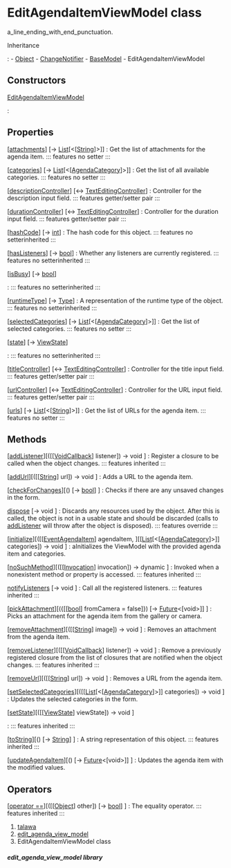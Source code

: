 
<div>

# EditAgendaItemViewModel class

</div>


a_line_ending_with_end_punctuation.




Inheritance

:   -   [Object](https://api.flutter.dev/flutter/dart-core/Object-class.html)
    -   [ChangeNotifier](https://api.flutter.dev/flutter/foundation/ChangeNotifier-class.html)
    -   [BaseModel](../view_model_base_view_model/BaseModel-class.html)
    -   EditAgendaItemViewModel



## Constructors

[EditAgendaItemViewModel](../view_model_after_auth_view_models_event_view_models_edit_agenda_view_model/EditAgendaItemViewModel/EditAgendaItemViewModel.html)

:   



## Properties

[[attachments](../view_model_after_auth_view_models_event_view_models_edit_agenda_view_model/EditAgendaItemViewModel/attachments.html)] [→ [List](https://api.flutter.dev/flutter/dart-core/List-class.html)[\<[[String](https://api.flutter.dev/flutter/dart-core/String-class.html)]\>]]
:   Get the list of attachments for the agenda item.
    ::: features
    no setter
    :::

[[categories](../view_model_after_auth_view_models_event_view_models_edit_agenda_view_model/EditAgendaItemViewModel/categories.html)] [→ [List](https://api.flutter.dev/flutter/dart-core/List-class.html)[\<[[AgendaCategory](../models_events_event_agenda_category/AgendaCategory-class.html)]\>]]
:   Get the list of all available categories.
    ::: features
    no setter
    :::

[[descriptionController](../view_model_after_auth_view_models_event_view_models_edit_agenda_view_model/EditAgendaItemViewModel/descriptionController.html)] [↔ [TextEditingController](https://api.flutter.dev/flutter/widgets/TextEditingController-class.html)]
:   Controller for the description input field.
    ::: features
    getter/setter pair
    :::

[[durationController](../view_model_after_auth_view_models_event_view_models_edit_agenda_view_model/EditAgendaItemViewModel/durationController.html)] [↔ [TextEditingController](https://api.flutter.dev/flutter/widgets/TextEditingController-class.html)]
:   Controller for the duration input field.
    ::: features
    getter/setter pair
    :::

[[hashCode](https://api.flutter.dev/flutter/dart-core/Object/hashCode.html)] [→ [int](https://api.flutter.dev/flutter/dart-core/int-class.html)]
:   The hash code for this object.
    ::: features
    no setterinherited
    :::

[[hasListeners](https://api.flutter.dev/flutter/foundation/ChangeNotifier/hasListeners.html)] [→ [bool](https://api.flutter.dev/flutter/dart-core/bool-class.html)]
:   Whether any listeners are currently registered.
    ::: features
    no setterinherited
    :::

[[isBusy](../view_model_base_view_model/BaseModel/isBusy.html)] [→ [bool](https://api.flutter.dev/flutter/dart-core/bool-class.html)]

:   ::: features
    no setterinherited
    :::

[[runtimeType](https://api.flutter.dev/flutter/dart-core/Object/runtimeType.html)] [→ [Type](https://api.flutter.dev/flutter/dart-core/Type-class.html)]
:   A representation of the runtime type of the object.
    ::: features
    no setterinherited
    :::

[[selectedCategories](../view_model_after_auth_view_models_event_view_models_edit_agenda_view_model/EditAgendaItemViewModel/selectedCategories.html)] [→ [List](https://api.flutter.dev/flutter/dart-core/List-class.html)[\<[[AgendaCategory](../models_events_event_agenda_category/AgendaCategory-class.html)]\>]]
:   Get the list of selected categories.
    ::: features
    no setter
    :::

[[state](../view_model_base_view_model/BaseModel/state.html)] [→ [ViewState](../enums_enums/ViewState.html)]

:   ::: features
    no setterinherited
    :::

[[titleController](../view_model_after_auth_view_models_event_view_models_edit_agenda_view_model/EditAgendaItemViewModel/titleController.html)] [↔ [TextEditingController](https://api.flutter.dev/flutter/widgets/TextEditingController-class.html)]
:   Controller for the title input field.
    ::: features
    getter/setter pair
    :::

[[urlController](../view_model_after_auth_view_models_event_view_models_edit_agenda_view_model/EditAgendaItemViewModel/urlController.html)] [↔ [TextEditingController](https://api.flutter.dev/flutter/widgets/TextEditingController-class.html)]
:   Controller for the URL input field.
    ::: features
    getter/setter pair
    :::

[[urls](../view_model_after_auth_view_models_event_view_models_edit_agenda_view_model/EditAgendaItemViewModel/urls.html)] [→ [List](https://api.flutter.dev/flutter/dart-core/List-class.html)[\<[[String](https://api.flutter.dev/flutter/dart-core/String-class.html)]\>]]
:   Get the list of URLs for the agenda item.
    ::: features
    no setter
    :::



## Methods

[[addListener](https://api.flutter.dev/flutter/foundation/ChangeNotifier/addListener.html)][([[[VoidCallback](https://api.flutter.dev/flutter/dart-ui/VoidCallback.html)] listener]) → void ]
:   Register a closure to be called when the object changes.
    ::: features
    inherited
    :::

[[addUrl](../view_model_after_auth_view_models_event_view_models_edit_agenda_view_model/EditAgendaItemViewModel/addUrl.html)][([[[String](https://api.flutter.dev/flutter/dart-core/String-class.html)] url]) → void ]
:   Adds a URL to the agenda item.

[[checkForChanges](../view_model_after_auth_view_models_event_view_models_edit_agenda_view_model/EditAgendaItemViewModel/checkForChanges.html)][() [→ [bool](https://api.flutter.dev/flutter/dart-core/bool-class.html)] ]
:   Checks if there are any unsaved changes in the form.

[dispose](../view_model_after_auth_view_models_event_view_models_edit_agenda_view_model/EditAgendaItemViewModel/dispose.html) [→ void ]
:   Discards any resources used by the object. After this is called, the
    object is not in a usable state and should be discarded (calls to
    [addListener](https://api.flutter.dev/flutter/foundation/ChangeNotifier/addListener.html)
    will throw after the object is disposed).
    ::: features
    override
    :::

[[initialize](../view_model_after_auth_view_models_event_view_models_edit_agenda_view_model/EditAgendaItemViewModel/initialize.html)][([[[EventAgendaItem](../models_events_event_agenda_item/EventAgendaItem-class.html)] agendaItem, ][[[List](https://api.flutter.dev/flutter/dart-core/List-class.html)[\<[[AgendaCategory](../models_events_event_agenda_category/AgendaCategory-class.html)]\>]] categories]) → void ]
:   aInitializes the ViewModel with the provided agenda item and
    categories.

[[noSuchMethod](https://api.flutter.dev/flutter/dart-core/Object/noSuchMethod.html)][([[[Invocation](https://api.flutter.dev/flutter/dart-core/Invocation-class.html)] invocation]) → dynamic ]
:   Invoked when a nonexistent method or property is accessed.
    ::: features
    inherited
    :::

[notifyListeners](https://api.flutter.dev/flutter/foundation/ChangeNotifier/notifyListeners.html) [→ void ]
:   Call all the registered listeners.
    ::: features
    inherited
    :::

[[pickAttachment](../view_model_after_auth_view_models_event_view_models_edit_agenda_view_model/EditAgendaItemViewModel/pickAttachment.html)][({[[[bool](https://api.flutter.dev/flutter/dart-core/bool-class.html)] fromCamera = false]}) [→ [Future](https://api.flutter.dev/flutter/dart-core/Future-class.html)\<[void\>]] ]
:   Picks an attachment for the agenda item from the gallery or camera.

[[removeAttachment](../view_model_after_auth_view_models_event_view_models_edit_agenda_view_model/EditAgendaItemViewModel/removeAttachment.html)][([[[String](https://api.flutter.dev/flutter/dart-core/String-class.html)] image]) → void ]
:   Removes an attachment from the agenda item.

[[removeListener](https://api.flutter.dev/flutter/foundation/ChangeNotifier/removeListener.html)][([[[VoidCallback](https://api.flutter.dev/flutter/dart-ui/VoidCallback.html)] listener]) → void ]
:   Remove a previously registered closure from the list of closures
    that are notified when the object changes.
    ::: features
    inherited
    :::

[[removeUrl](../view_model_after_auth_view_models_event_view_models_edit_agenda_view_model/EditAgendaItemViewModel/removeUrl.html)][([[[String](https://api.flutter.dev/flutter/dart-core/String-class.html)] url]) → void ]
:   Removes a URL from the agenda item.

[[setSelectedCategories](../view_model_after_auth_view_models_event_view_models_edit_agenda_view_model/EditAgendaItemViewModel/setSelectedCategories.html)][([[[List](https://api.flutter.dev/flutter/dart-core/List-class.html)[\<[[AgendaCategory](../models_events_event_agenda_category/AgendaCategory-class.html)]\>]] categories]) → void ]
:   Updates the selected categories in the form.

[[setState](../view_model_base_view_model/BaseModel/setState.html)][([[[ViewState](../enums_enums/ViewState.html)] viewState]) → void ]

:   ::: features
    inherited
    :::

[[toString](https://api.flutter.dev/flutter/dart-core/Object/toString.html)][() [→ [String](https://api.flutter.dev/flutter/dart-core/String-class.html)] ]
:   A string representation of this object.
    ::: features
    inherited
    :::

[[updateAgendaItem](../view_model_after_auth_view_models_event_view_models_edit_agenda_view_model/EditAgendaItemViewModel/updateAgendaItem.html)][() [→ [Future](https://api.flutter.dev/flutter/dart-core/Future-class.html)\<[void\>]] ]
:   Updates the agenda item with the modified values.



## Operators

[[operator ==](https://api.flutter.dev/flutter/dart-core/Object/operator_equals.html)][([[[Object](https://api.flutter.dev/flutter/dart-core/Object-class.html)] other]) [→ [bool](https://api.flutter.dev/flutter/dart-core/bool-class.html)] ]
:   The equality operator.
    ::: features
    inherited
    :::







1.  [talawa](../index.html)
2.  [edit_agenda_view_model](../view_model_after_auth_view_models_event_view_models_edit_agenda_view_model/)
3.  EditAgendaItemViewModel class

##### edit_agenda_view_model library







